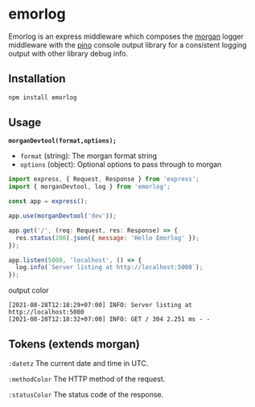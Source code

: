 # emorlog

Emorlog is an express middleware which composes the [morgan](https://www.npmjs.com/package/morgan) logger middleware with the [pino](https://www.npmjs.com/package/pino) console output library for a consistent logging output with other library debug info.

## Installation

```bash
npm install emorlog
```

## Usage

**`morganDevtool(format,options);`**

- `format` (string): The morgan format string
- `options` (object): Optional options to pass through to morgan

```js
import express, { Request, Response } from 'express';
import { morganDevtool, log } from 'emorlog';

const app = express();

app.use(morganDevtool('dev'));

app.get('/', (req: Request, res: Response) => {
  res.status(200).json({ message: 'Hello Emorlog' });
});

app.listen(5000, 'localhost', () => {
  log.info(`Server listing at http://localhost:5000`);
});
```

output color

```log
[2021-08-28T12:18:29+07:00] INFO: Server listing at http://localhost:5000
[2021-08-28T12:18:32+07:00] INFO: GET / 304 2.251 ms - -
```

## Tokens (extends morgan)

`:datetz`
The current date and time in UTC.

`:methodColor`
The HTTP method of the request.

`:statusColor`
The status code of the response.
